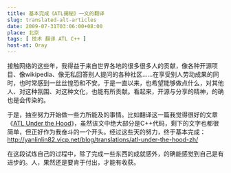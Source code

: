 ```yaml
---
title: 基本完成《ATL揭秘》一文的翻译
slug: translated-alt-articles
date: 2009-07-31T03:06:00+08:00
place: 北京
tags: [ 技术 翻译 ATL C++ ]
host-at: Oray
---
```

接触网络的这些年，我得益于来自世界各地的很多很多人的贡献，像各种开源项目、像wikipedia、像无私回答别人提问的各种社区……在享受别人劳动成果的同时，也时常感到一丝丝惶恐和不安。于是一直以来，也希望能够做点什么，对其他人、对这种氛围、对这种文化，也能有所贡献。看起来，开源与分享的精神，的确也是会传染的。

于是，抽空努力开始做一些力所能及的事情。比如翻译这一篇我觉得很好的文章《[ATL Under the Hood]》，虽然该文中绝大部分是C++代码，剩下的文字也都很简单，但正好作为我奋斗的一个开头。经过这些天的努力，终于基本完成：<http://yanlinlin82.vicp.net/blog/translations/atl-under-the-hood-zh/>

在这段试炼自己的过程中，除了完成一些东西的成就感外，的确能感觉到自己是有进步的。人，果然还是要肯于付出，才能有收获。

[ATL Under the Hood]: http://www.codeproject.com/KB/atl/atl_underthehood_.aspx
